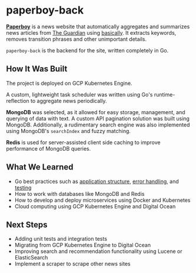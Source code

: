 # paperboy-back

[**Paperboy**](http://paperboynews.ca) is a news website that automatically aggregates and summarizes news articles from [The Guardian](https://www.theguardian.com) using [basically](https://github.com/algao1/basically). It extracts keywords, removes transition phrases and other unimportant details.

`paperboy-back` is the backend for the site, written completely in Go.

## How It Was Built

The project is deployed on GCP Kubernetes Engine.

A custom, lightweight task scheduler was written using Go's runtime-reflection to aggregate news periodically.

**MongoDB** was selected, as it allowed for easy storage, management, and querying of data with text. A custom API pagination solution was built using MongoDB. Additionally, a rudimentary search engine was also implemented using MongoDB's `searchIndex` and fuzzy matching.

**Redis** is used for server-assisted client side caching to improve performance of MongoDB queries.

## What We Learned

* Go best practices such as [application structure](https://medium.com/@benbjohnson/standard-package-layout-7cdbc8391fc1), [error handling](https://dave.cheney.net/2016/04/27/dont-just-check-errors-handle-them-gracefully), and [testing](https://dave.cheney.net/2019/05/07/prefer-table-driven-tests)
* How to work with databases like MongoDB and Redis
* How to develop and deploy microservices using Docker and Kubernetes
* Cloud computing using GCP Kubernetes Engine and Digital Ocean

## Next Steps

* Adding unit tests and integration tests
* Migrating from GCP Kubernetes Engine to Digital Ocean
* Improving search and recommendation functionality using Lucene or ElasticSearch
* Implement a scraper to scrape other news sites